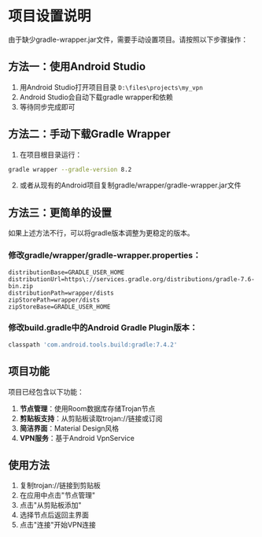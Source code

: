 # 项目设置说明

由于缺少gradle-wrapper.jar文件，需要手动设置项目。请按照以下步骤操作：

## 方法一：使用Android Studio

1. 用Android Studio打开项目目录 `D:\files\projects\my_vpn`
2. Android Studio会自动下载gradle wrapper和依赖
3. 等待同步完成即可

## 方法二：手动下载Gradle Wrapper

1. 在项目根目录运行：
```bash
gradle wrapper --gradle-version 8.2
```

2. 或者从现有的Android项目复制gradle/wrapper/gradle-wrapper.jar文件

## 方法三：更简单的设置

如果上述方法不行，可以将gradle版本调整为更稳定的版本。

### 修改gradle/wrapper/gradle-wrapper.properties：

```properties
distributionBase=GRADLE_USER_HOME
distributionUrl=https\://services.gradle.org/distributions/gradle-7.6-bin.zip
distributionPath=wrapper/dists
zipStorePath=wrapper/dists
zipStoreBase=GRADLE_USER_HOME
```

### 修改build.gradle中的Android Gradle Plugin版本：

```gradle
classpath 'com.android.tools.build:gradle:7.4.2'
```

## 项目功能

项目已经包含以下功能：

1. **节点管理**：使用Room数据库存储Trojan节点
2. **剪贴板支持**：从剪贴板读取trojan://链接或订阅
3. **简洁界面**：Material Design风格
4. **VPN服务**：基于Android VpnService

## 使用方法

1. 复制trojan://链接到剪贴板
2. 在应用中点击"节点管理"
3. 点击"从剪贴板添加"
4. 选择节点后返回主界面
5. 点击"连接"开始VPN连接